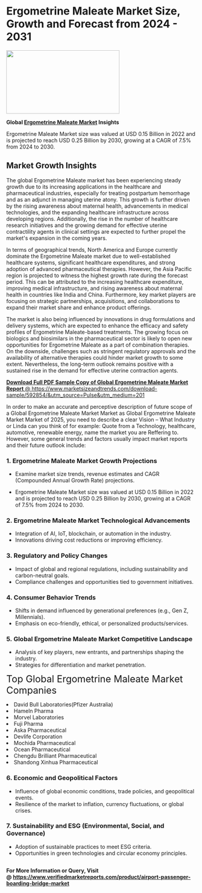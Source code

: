 <H1>Ergometrine Maleate Market Size, Growth and Forecast from 2024 - 2031</H1><img class="aligncenter size-medium wp-image-584254" src="https://thirdeyenews.in/wp-content/uploads/2024/09/Global-Market-Research-300x168.jpeg" alt="" width="300" height="168" /><p><strong>Global&nbsp;<a href="https://www.marketsizeandtrends.com/download-sample/592854/&amp;utm_source=Pulse&amp;utm_medium=201">Ergometrine Maleate Market</a> Insights</strong></p><p>Ergometrine Maleate Market size was valued at USD 0.15 Billion in 2022 and is projected to reach USD 0.25 Billion by 2030, growing at a CAGR of 7.5% from 2024 to 2030.</p><p><h2>Market Growth Insights</h2> <p>The global Ergometrine Maleate market has been experiencing steady growth due to its increasing applications in the healthcare and pharmaceutical industries, especially for treating postpartum hemorrhage and as an adjunct in managing uterine atony. This growth is further driven by the rising awareness about maternal health, advancements in medical technologies, and the expanding healthcare infrastructure across developing regions. Additionally, the rise in the number of healthcare research initiatives and the growing demand for effective uterine contractility agents in clinical settings are expected to further propel the market's expansion in the coming years.</p> <p><a href="download-sample-link"></a></p> <p>In terms of geographical trends, North America and Europe currently dominate the Ergometrine Maleate market due to well-established healthcare systems, significant healthcare expenditures, and strong adoption of advanced pharmaceutical therapies. However, the Asia Pacific region is projected to witness the highest growth rate during the forecast period. This can be attributed to the increasing healthcare expenditure, improving medical infrastructure, and rising awareness about maternal health in countries like India and China. Furthermore, key market players are focusing on strategic partnerships, acquisitions, and collaborations to expand their market share and enhance product offerings.</p> <p>The market is also being influenced by innovations in drug formulations and delivery systems, which are expected to enhance the efficacy and safety profiles of Ergometrine Maleate-based treatments. The growing focus on biologics and biosimilars in the pharmaceutical sector is likely to open new opportunities for Ergometrine Maleate as a part of combination therapies. On the downside, challenges such as stringent regulatory approvals and the availability of alternative therapies could hinder market growth to some extent. Nevertheless, the long-term outlook remains positive with a sustained rise in the demand for effective uterine contraction agents.</p> <p><a href="get-more-info-link"></p><p><span class=""><strong>Download Full PDF Sample Copy of Global Ergometrine Maleate Market Report</strong> @ <a href="https://www.marketsizeandtrends.com/download-sample/592854/&amp;utm_source=Pulse&amp;utm_medium=201" target="_blank">https://www.marketsizeandtrends.com/download-sample/592854/&amp;utm_source=Pulse&amp;utm_medium=201</a></span></p><p>In order to make an accurate and perceptive description of future scope of a Global&nbsp;Ergometrine Maleate Market Market as Global&nbsp;Ergometrine Maleate Market Market of 2025, you need to describe a clear Vision &ndash; What Industry or Linda can you think of for example: Quote from a Technology, healthcare, automotive, renewable energy, name the market you are Reffering to. However, some general trends and factors usually impact market reports and their future outlook include:</p><h3>1.&nbsp;<strong>Ergometrine Maleate Market Growth Projections</strong></h3><ul><li>Examine market size trends, revenue estimates and CAGR (Compounded Annual Growth Rate) projections.</li><li><p>Ergometrine Maleate Market size was valued at USD 0.15 Billion in 2022 and is projected to reach USD 0.25 Billion by 2030, growing at a CAGR of 7.5% from 2024 to 2030.</p></li></ul><h3>2.&nbsp;<strong>Ergometrine Maleate Market Technological Advancements</strong></h3><ul><li>Integration of AI, IoT, blockchain, or automation in the industry.</li><li>Innovations driving cost reductions or improving efficiency.</li></ul><h3>3.&nbsp;<strong>Regulatory and Policy Changes</strong></h3><ul><li>Impact of global and regional regulations, including sustainability and carbon-neutral goals.</li><li>Compliance challenges and opportunities tied to government initiatives.</li></ul><h3>4.&nbsp;<strong>Consumer Behavior Trends</strong></h3><ul><li>Shifts in demand influenced by generational preferences (e.g., Gen Z, Millennials).</li><li>Emphasis on eco-friendly, ethical, or personalized products/services.</li></ul><h3>5.&nbsp;<strong>Global Ergometrine Maleate Market Competitive Landscape</strong></h3><ul><li>Analysis of key players, new entrants, and partnerships shaping the industry.</li><li>Strategies for differentiation and market penetration.</li></ul><p data-pm-slice="1 1 []"><span style="color: inherit; font-family: inherit; font-size: 25px;">Top Global Ergometrine Maleate Market Companies</span></p><div class="" data-test-id=""><p><li>David Bull Laboratories(Pfizer Australia)</li><li> Hameln Pharma</li><li> Morvel Laboratories</li><li> Fuji Pharma</li><li> Aska Pharmaceutical</li><li> Devlife Corporation</li><li> Mochida Pharmaceutical</li><li> Ocean Pharmaceutical</li><li> Chengdu Brilliant Pharmaceutical</li><li> Shandong Xinhua Pharmaceutical</li></p></div><h3>6.&nbsp;<strong>Economic and Geopolitical Factors</strong></h3><ul><li>Influence of global economic conditions, trade policies, and geopolitical events.</li><li>Resilience of the market to inflation, currency fluctuations, or global crises.</li></ul><h3>7.&nbsp;<strong>Sustainability and ESG (Environmental, Social, and Governance)</strong></h3><ul><li>Adoption of sustainable practices to meet ESG criteria.</li><li>Opportunities in green technologies and circular economy principles.</li></ul><h2><strong style="font-size: 14px;">For More Information or Query, Visit @&nbsp;</strong><a style="background-color: #ffffff; font-size: 14px;" href="https://www.marketsizeandtrends.com/report/ergometrine-maleate-market/" target="_blank">https://www.verifiedmarketreports.com/product/airport-passenger-boarding-bridge-market</a></h2>
